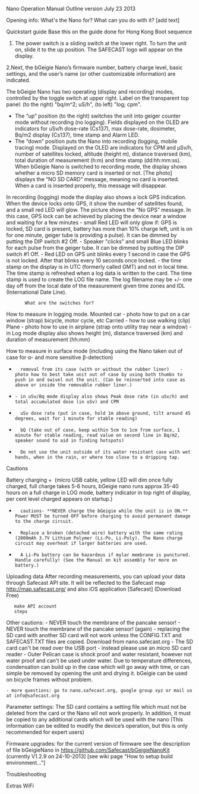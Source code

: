 Nano Operation Manual Outline
version July 23 2013

Opening info: What's the Nano for?  What can you do with it? [add text]

Quickstart guide
      Base this on the guide done for Hong Kong
           Boot sequence
1. The power switch is a sliding switch at the lower right. To turn the unit on, slide it to the up position. The SAFECAST logo will appear on the display. 

2.Next, the bGeigie Nano’s firmware number, battery charge level, basic settings, and the user’s name (or other customizable information) are indicated. 

The bGeigie Nano has two operating (display and recording) modes, controlled by the toggle switch at upper right. Label on the transparent top panel: (to the right) "bq/m^2; uS/h", (to left) "log; cpm".
+    The “up” position (to the right) switches the unit into geiger counter mode without recording (no logging). Fields displayed on the OLED are indicators for uSv/h dose-rate (Cs137), max dose-rate, dosimeter, Bq/m2 display (Cs137), time stamp and Alarm LED. 
+    The “down” position puts the Nano into recording (logging, mobile tracing) mode. Displayed on the OLED are indicators for CPM and µSv/h, number of satellites locked, altitude (height m), distance traversed (km), total duration of measurement (h:m) and time stamp (dd:hh:mm:ss). When bGeigie Nano is switched to recording mode, the display shows whether a micro SD memory card is inserted or not. [The photo] displays the “NO SD CARD” message, meaning no card is inserted. When a card is inserted properly, this message will disappear. 

In recording (logging) mode the display also shows a lock GPS indication. When the device locks onto GPS, it show the number of satellites found, and a small red LED will glow. The picture shows the “No GPS” message. In this case, GPS lock can be achieved by placing the device near a window and waiting for a few minutes
      - small Red LED will only glow if: GPS is locked, SD card is present, battery has more than 10% charge left, unit is on for one minute, geiger tube is providing a pulse). It can be dimmed by putting the DIP switch #2 Off.
      - Speaker "clicks" and small Blue LED blinks for each pulse from the geiger tube. It can be dimmed by putting the DIP switch #1 Off.
      - Red LED on GPS unit blinks every 1 second in case the GPS is not locked. After that blinks every 10 seconds once locked.
      - the time stamp on the display is in UTC (formerly called GMT) and not in local time. The time stamp is refreshed when a log data is written to the card. The time stamp is used to create the LOG file name. The log filename may be +/- one day off from the local date of the measurement given time zones and IDL (International Date Line).


           What are the switches for?

How to measure in logging mode.
         Mounted
            car - photo how to put on a car window (strap)
            bicycle, motor cycle, etc
         Carried - how to use walking (clip)
	 Plane - photo how to use in airplane (strap onto utility tray near a window)
      - in Log mode display also shows height (m), distance traversed (km) and duration of measurement (hh:mm)

How to measure in surface mode (including using the Nano taken out of case for α- and more sensitive β-detection)
-       removal from its case (with or without the rubber liner)	- photo how to best take unit out of case by using both thumbs to push in and swivel out the unit. (Can be reinserted into case as above or inside the removable rubber liner.)
-     - in uSv/Bq mode display also shows Peak dose rate (in uSv/h) and total accumulated dose (in uSv) and CPM    
-       uSv dose rate (put in case, hold 1m above ground, tilt around 45 degrees, wait for 1 minute for stable reading)
-       bQ (take out of case, keep within 5cm to 1cm from surface, 1 minute for stable reading, read value on second line in Bq/m2, speaker sound to aid in finding hotspots)
-       Do not use the unit outside of its water resistant case with wet hands, when in the rain, or where too close to a dripping tap. 

Cautions

Battery charging
+      (micro USB cable, yellow LED will dim once fully charged, full charge takes 5-6 hours, bGeigie nano runs approx 35-40 hours on a full charge in LOG mode, battery indicator in top right of display, per cent level charged appears on startup.)
+       cautions- **NEVER charge the bGeigie while the unit is in ON.** Power MUST be turned OFF before charging to avoid permanent damage to the charge circuit. 
+       Replace a broken (detached wire) battery with the same rating (2000mAh 3.7V Lithium Polymer (Li-Po, Li-Poly). The Nano charge circuit may overheat if larger batteries are used.
+       A Li-Po battery can be hazardous if mylar membrane is punctured. Handle carefully! (See the Manual on kit assembly for more on battery.) 

Uploading data
After recording measurements, you can upload your data through Safecast API site. 
It will be reflected to the Safecast map http://map.safecast.org/ and also iOS application [Safecast] (Download Free)

       make API account
       steps

Other cautions: 
     - NEVER touch the membrane of the pancake sensor!
     - NEVER touch the membrane of the pancake sensor! (again)
     - replacing the SD card with another SD card will not work unless the CONFIG.TXT and SAFECAST.TXT files are copied. Download from nano.safecast.org
     - The SD card can't be read over the USB port - instead please use an micro SD card reader
     - Outer Pelican case is shock proof and water resistant, however not water proof and can't be used under water. Due to temperature differences, condensation can build up in the case which will go away with time, or can simple be removed by opening the unit and drying it. bGeigie can be used on bicycle frames without problem.

    - more questions: go to nano.safecast.org, google group xyz or mail us at info@safecast.org

Parameter settings: The SD card contains a setting file which must not be deleted from the card or the Nano wll not work properly.  In addition, it must be copied to any additional cards which will be used with the nano (This information can be edited to modify the device’s operation, but this is only recommended for expert users)  

Firmware upgrades: for the current version of firmware see the description of file bGeigieNano in https://github.com/Safecast/bGeigieNanoKit (currently V1.2.9 on 24-10-2013]  [see wiki page "How to setup build environment..."]

Troubleshooting


Extras
      WiFi